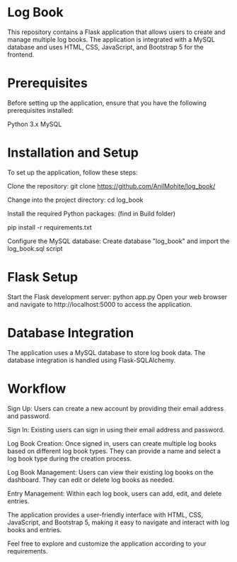 # Log Book
This repository contains a Flask application that allows users to create and manage multiple log books. The application is integrated with a MySQL database and uses HTML, CSS, JavaScript, and Bootstrap 5 for the frontend.

# Prerequisites
Before setting up the application, ensure that you have the following prerequisites installed:

Python 3.x
MySQL

# Installation and Setup
To set up the application, follow these steps:

Clone the repository:
git clone https://github.com/AnilMohite/log_book/
  
Change into the project directory:
cd log_book

Install the required Python packages:
(find in Build folder)

pip install -r requirements.txt

Configure the MySQL database: 
Create database "log_book" and import the log_book.sql script

# Flask Setup
Start the Flask development server:
python app.py
Open your web browser and navigate to http://localhost:5000 to access the application.

# Database Integration
The application uses a MySQL database to store log book data. The database integration is handled using Flask-SQLAlchemy.

# Workflow
Sign Up: Users can create a new account by providing their email address and password.

Sign In: Existing users can sign in using their email address and password.

Log Book Creation: Once signed in, users can create multiple log books based on different log book types. They can provide a name and select a log book type during the creation process.

Log Book Management: Users can view their existing log books on the dashboard. They can edit or delete log books as needed.

Entry Management: Within each log book, users can add, edit, and delete entries.

The application provides a user-friendly interface with HTML, CSS, JavaScript, and Bootstrap 5, making it easy to navigate and interact with log books and entries.

Feel free to explore and customize the application according to your requirements.
